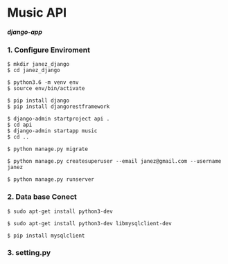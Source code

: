 # Music API
**_django-app_**

### 1. Configure Enviroment

```
$ mkdir janez_django
$ cd janez_django
```

```
$ python3.6 -m venv env
$ source env/bin/activate
```

```
$ pip install django
$ pip install djangorestframework
```

```
$ django-admin startproject api .
$ cd api
$ django-admin startapp music
$ cd ..
```
```
$ python manage.py migrate
```

```
$ python manage.py createsuperuser --email janez@gmail.com --username janez
```

```
$ python manage.py runserver
```

### 2. Data base Conect

```
$ sudo apt-get install python3-dev
```

```
$ sudo apt-get install python3-dev libmysqlclient-dev
```

```
$ pip install mysqlclient
```

### 3. setting.py


